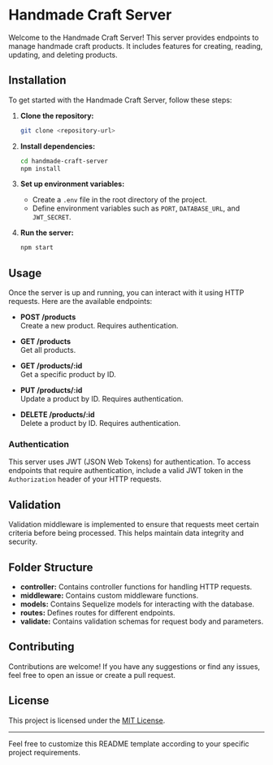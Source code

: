 
# Handmade Craft Server

Welcome to the Handmade Craft Server! This server provides endpoints to manage handmade craft products. It includes features for creating, reading, updating, and deleting products.

## Installation

To get started with the Handmade Craft Server, follow these steps:

1. **Clone the repository:**
   ```bash
   git clone <repository-url>
   ```

2. **Install dependencies:**
   ```bash
   cd handmade-craft-server
   npm install
   ```

3. **Set up environment variables:**
   - Create a `.env` file in the root directory of the project.
   - Define environment variables such as `PORT`, `DATABASE_URL`, and `JWT_SECRET`.

4. **Run the server:**
   ```bash
   npm start
   ```

## Usage

Once the server is up and running, you can interact with it using HTTP requests. Here are the available endpoints:

- **POST /products**  
  Create a new product. Requires authentication.

- **GET /products**  
  Get all products.

- **GET /products/:id**  
  Get a specific product by ID.

- **PUT /products/:id**  
  Update a product by ID. Requires authentication.

- **DELETE /products/:id**  
  Delete a product by ID. Requires authentication.

### Authentication

This server uses JWT (JSON Web Tokens) for authentication. To access endpoints that require authentication, include a valid JWT token in the `Authorization` header of your HTTP requests.

## Validation

Validation middleware is implemented to ensure that requests meet certain criteria before being processed. This helps maintain data integrity and security.

## Folder Structure

- **controller:** Contains controller functions for handling HTTP requests.
- **middleware:** Contains custom middleware functions.
- **models:** Contains Sequelize models for interacting with the database.
- **routes:** Defines routes for different endpoints.
- **validate:** Contains validation schemas for request body and parameters.

## Contributing

Contributions are welcome! If you have any suggestions or find any issues, feel free to open an issue or create a pull request.

## License

This project is licensed under the [MIT License](LICENSE).

---

Feel free to customize this README template according to your specific project requirements.
